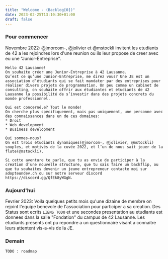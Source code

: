 ```yaml
---
title: "Welcome - (Backlog[0])"
date: 2023-02-25T13:10:30+01:00
draft: false
---
```


### Pour commencer

Novembre 2022: @jmorcom-, @jolivier et @mstockli invitent les etudiants de 42 a 
les rejoindres lors d'une reunion ou ils leur propose de creer avec eu une "Junior-Entreprise".
```
Hello 42 Lausanne!
On souhaite créer une Junior-Entreprise à 42 Lausanne.
Qu’est ce qu’une Junior-Entreprise, me direz vous? Une JE est un association d’étudiants qui se fait mandater par des entreprises pour réaliser divers projets de programmation. Un peu comme un cabinet de consulting, on souhaite offrir aux étudiantes et étudiants de 42 Lausanne la possibilité de s’investir dans des projets concrets du monde professionnel. 

Qui est concerné.e? Tout le monde!
On cherche plus spécifiquement, mais pas uniquement, une personne avec des connaissances dans un de ces domaines:
* Droit
* Web development 
* Business development

Qui sommes-nous?
On est trois étudiants dynamiques(@jmorcom-, @jolivier, @mstockli) souples, et motivés de la cuvée 2022, et l’un de nous sait jouer de la flute(@mstockli).

Si cette aventure te parle, que tu as envie de participer à la creation d’une nouvelle structure, que tu sais faire un backflip, ou que tu souhaites devenir un jeune entrepreneur contacte moi sur adopteundev.ch ou sur notre serveur discord https://discord.gg/QfEk8yWGgN.
```

### Aujourd'hui

Fevrier 2023: Voila quelques petits mois qu'une dizaine de membre on rejoint l'equipe benevole de
l'association pour participer a sa creation.
Des Status sont ecrits `LIENS TODO` et une secondes presentation au etudiants est donnees
dans la salle "Fondation" du campus de 42 Lausanne. Les etudiants presents ont pu 
repondre a un questionnaire visant a connaitre leurs attentent vis-a-vis de la JE.

### Demain
`TODO : roadmap`


